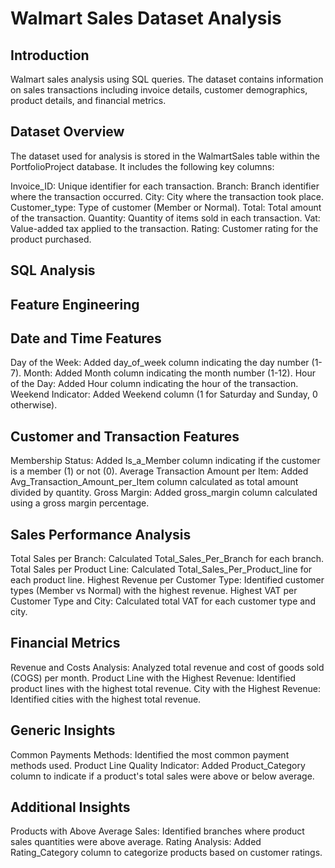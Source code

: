 # Walmart Sales Dataset Analysis

## Introduction
Walmart sales analysis using SQL queries. 
The dataset contains information on sales transactions including invoice details, customer demographics, product details, and financial metrics.

## Dataset Overview
The dataset used for analysis is stored in the WalmartSales table within the PortfolioProject database. It includes the following key columns:

Invoice_ID: Unique identifier for each transaction.
Branch: Branch identifier where the transaction occurred.
City: City where the transaction took place.
Customer_type: Type of customer (Member or Normal).
Total: Total amount of the transaction.
Quantity: Quantity of items sold in each transaction.
Vat: Value-added tax applied to the transaction.
Rating: Customer rating for the product purchased.

## SQL Analysis
## Feature Engineering
## Date and Time Features
Day of the Week: Added day_of_week column indicating the day number (1-7).
Month: Added Month column indicating the month number (1-12).
Hour of the Day: Added Hour column indicating the hour of the transaction.
Weekend Indicator: Added Weekend column (1 for Saturday and Sunday, 0 otherwise).

## Customer and Transaction Features
Membership Status: Added Is_a_Member column indicating if the customer is a member (1) or not (0).
Average Transaction Amount per Item: Added Avg_Transaction_Amount_per_Item column calculated as total amount divided by quantity.
Gross Margin: Added gross_margin column calculated using a gross margin percentage.

## Sales Performance Analysis
Total Sales per Branch: Calculated Total_Sales_Per_Branch for each branch.
Total Sales per Product Line: Calculated Total_Sales_Per_Product_line for each product line.
Highest Revenue per Customer Type: Identified customer types (Member vs Normal) with the highest revenue.
Highest VAT per Customer Type and City: Calculated total VAT for each customer type and city.

## Financial Metrics
Revenue and Costs Analysis: Analyzed total revenue and cost of goods sold (COGS) per month.
Product Line with the Highest Revenue: Identified product lines with the highest total revenue.
City with the Highest Revenue: Identified cities with the highest total revenue.

## Generic Insights
Common Payments Methods: Identified the most common payment methods used.
Product Line Quality Indicator: Added Product_Category column to indicate if a product's total sales were above or below average.

## Additional Insights
Products with Above Average Sales: Identified branches where product sales quantities were above average.
Rating Analysis: Added Rating_Category column to categorize products based on customer ratings.
